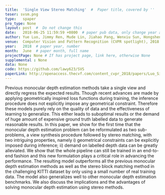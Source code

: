 ```yaml
---
title:  'Single View Stereo Matching'  #  Paper title, covered by ''
teser: svsm.png
type:   spaper
pro_type: None
layout: post  #  Do not change this
date:   2018-06-25 11:59:59 +0800  # paper pub data, only change year and month according to this format
author: Yue Luo, Jimmy Ren, Mude Lin, Jiahao Pang, Wenxiu Sun, Hongsheng Li, Liang Lin  # authors information
venue:  Computer Vision and Pattern Recognition (CVPR spotlight), 2018
year:   2018  # paper year, number
month:  June  # paper month, full name
projectPage: None # If has project page, link here, otherwise None
supplemental : None 
data: None
code: https://github.com/lawy623/SVS
paperLink: http://openaccess.thecvf.com/content_cvpr_2018/papers/Luo_Single_View_Stereo_CVPR_2018_paper.pdf
---
```


Previous monocular depth estimation methods take a single view and directly regress the expected results. Though recent advances are made by applying geometrically inspired loss functions during training, the inference procedure does not explicitly impose any geometrical constraint. Therefore these models purely rely on the quality of data and the effectiveness of learning to generalize. This either leads to suboptimal results or the demand of huge amount of expensive ground truth labelled data to generate reasonable results. In this paper, we show for the first time that the monocular depth estimation problem can be reformulated as two sub-problems, a view synthesis procedure followed by stereo matching, with two intriguing properties, namely i) geometrical constraints can be explicitly imposed during inference; ii) demand on labelled depth data can be greatly alleviated. We show that the whole pipeline can still be trained in an end-to-end fashion and this new formulation plays a critical role in advancing the performance. The resulting model outperforms all the previous monocular depth estimation methods as well as the stereo block matching method in the challenging KITTI dataset by only using a small number of real training data. The model also generalizes well to other monocular depth estimation benchmarks. We also discuss the implications and the advantages of solving monocular depth estimation using stereo methods.


